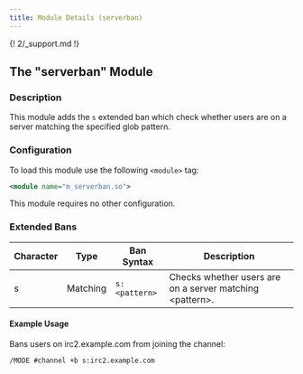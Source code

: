 ```yaml
---
title: Module Details (serverban)
---
```


{! 2/_support.md !}

## The "serverban" Module

### Description

This module adds the `s` extended ban which check whether users are on a server matching the specified glob pattern.

### Configuration

To load this module use the following `<module>` tag:

```xml
<module name="m_serverban.so">
```

This module requires no other configuration.

### Extended Bans

Character | Type     | Ban Syntax    | Description
--------- | -------- | ------------- | -----------
s         | Matching | `s:<pattern>` | Checks whether users are on a server matching &lt;pattern&gt;.

#### Example Usage

Bans users on irc2.example.com from joining the channel:

```plaintext
/MODE #channel +b s:irc2.example.com
```
